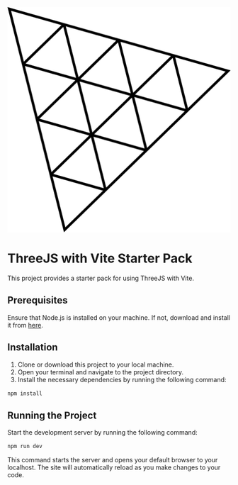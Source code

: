 ![Logo](logo.png)

# ThreeJS with Vite Starter Pack

This project provides a starter pack for using ThreeJS with Vite.

## Prerequisites

Ensure that Node.js is installed on your machine. If not, download and install it from [here](https://nodejs.org/en/download/).

## Installation

1. Clone or download this project to your local machine.
2. Open your terminal and navigate to the project directory.
3. Install the necessary dependencies by running the following command:

```bash
npm install
```

## Running the Project

Start the development server by running the following command:

```bash
npm run dev
```

This command starts the server and opens your default browser to your localhost. The site will automatically reload as you make changes to your code.